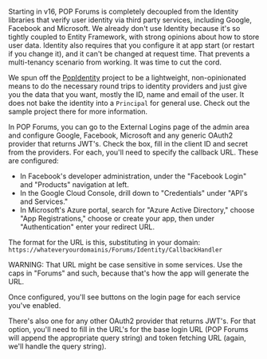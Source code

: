 Starting in v16, POP Forums is completely decoupled from the Identity libraries that verify user identity via third party services, including Google, Facebook and Microsoft. We already don't use Identity because it's so tightly coupled to Entity Framework, with strong opinions about how to store user data. Identity also requires that you configure it at app start (or restart if you change it), and it can't be changed at request time. That prevents a multi-tenancy scenario from working. It was time to cut the cord.

We spun off the [PopIdentity](https://github.com/POPWorldMedia/POPIdentity) project to be a lightweight, non-opinionated means to do the necessary round trips to identity providers and just give you the data that you want, mostly the ID, name and email of the user. It does not bake the identity into a `Principal` for general use. Check out the sample project there for more information.

In POP Forums, you can go to the External Logins page of the admin area and configure Google, Facebook, Microsoft and any generic OAuth2 provider that returns JWT's. Check the box, fill in the client ID and secret from the providers. For each, you'll need to specify the callback URL. These are configured:
* In Facebook's developer administration, under the "Facebook Login" and "Products" navigation at left.
* In the Google Cloud Console, drill down to "Credentials" under "API's and Services."
* In Microsoft's Azure portal, search for "Azure Active Directory," choose "App Registrations," choose or create your app, then under "Authentication" enter your redirect URL.

The format for the URL is this, substituting in your domain: `https://whateveryourdomainis/Forums/Identity/CallbackHandler`

WARNING: That URL might be case sensitive in some services. Use the caps in "Forums" and such, because that's how the app will generate the URL.

Once configured, you'll see buttons on the login page for each service you've enabled.

There's also one for any other OAuth2 provider that returns JWT's. For that option, you'll need to fill in the URL's for the base login URL (POP Forums will append the appropriate query string) and token fetching URL (again, we'll handle the query string).